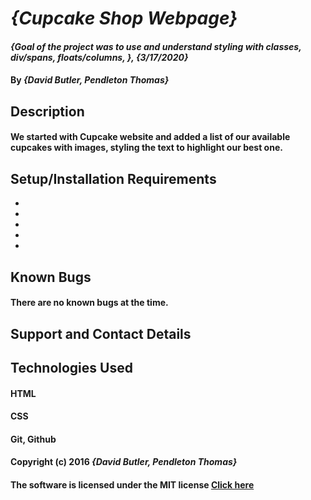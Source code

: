 # _{Cupcake Shop Webpage}_

#### _{Goal of the project was to use and understand styling with classes, div/spans, floats/columns, }, {3/17/2020}_

#### By _**{David Butler, Pendleton Thomas}**_

## Description
#### We started with Cupcake website and added a list of our available cupcakes with images, styling the text to highlight our best one.

## Setup/Installation Requirements
* 
* 
* 
* 
* 

## Known Bugs 
#### There are no known bugs at the time.

## Support and Contact Details

## Technologies Used 
#### HTML
#### CSS
#### Git, Github 

#### Copyright (c) 2016 **_{David Butler, Pendleton Thomas}_**
#### The software is licensed under the MIT license [Click here](License)